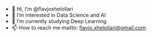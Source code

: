 - 👋 Hi, I’m @flavjoxhelollari
- 👀 I’m interested in Data Science and AI
- 🌱 I’m currently studying Deep Learning
- 📫 How to reach me mailto: flavjo.xhelollari@gmail.com
<!---
flavjoxhelollari/flavjoxhelollari is a ✨ special ✨ repository because its `README.md` (this file) appears on your GitHub profile.
You can click the Preview link to take a look at your changes.
--->
